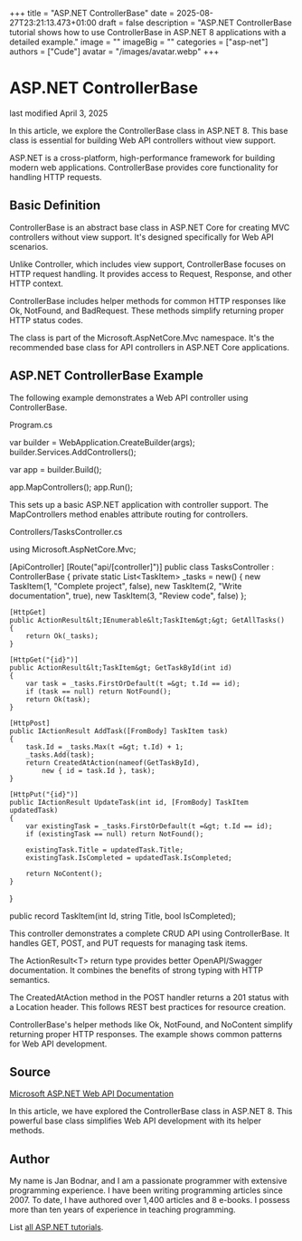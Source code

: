 +++
title = "ASP.NET ControllerBase"
date = 2025-08-27T23:21:13.473+01:00
draft = false
description = "ASP.NET ControllerBase tutorial shows how to use ControllerBase in ASP.NET 8 applications with a detailed example."
image = ""
imageBig = ""
categories = ["asp-net"]
authors = ["Cude"]
avatar = "/images/avatar.webp"
+++

# ASP.NET ControllerBase

last modified April 3, 2025

In this article, we explore the ControllerBase class in ASP.NET 8. This base
class is essential for building Web API controllers without view support.

ASP.NET is a cross-platform, high-performance framework for building modern web
applications. ControllerBase provides core functionality for handling HTTP requests.

## Basic Definition

ControllerBase is an abstract base class in ASP.NET Core for creating MVC
controllers without view support. It's designed specifically for Web API scenarios.

Unlike Controller, which includes view support, ControllerBase focuses on HTTP
request handling. It provides access to Request, Response, and other HTTP context.

ControllerBase includes helper methods for common HTTP responses like Ok, NotFound,
and BadRequest. These methods simplify returning proper HTTP status codes.

The class is part of the Microsoft.AspNetCore.Mvc namespace. It's the recommended
base class for API controllers in ASP.NET Core applications.

## ASP.NET ControllerBase Example

The following example demonstrates a Web API controller using ControllerBase.

Program.cs
  

var builder = WebApplication.CreateBuilder(args);
builder.Services.AddControllers();

var app = builder.Build();

app.MapControllers();
app.Run();

This sets up a basic ASP.NET application with controller support. The
MapControllers method enables attribute routing for controllers.

Controllers/TasksController.cs
  

using Microsoft.AspNetCore.Mvc;

[ApiController]
[Route("api/[controller]")]
public class TasksController : ControllerBase
{
    private static List&lt;TaskItem&gt; _tasks = new()
    {
        new TaskItem(1, "Complete project", false),
        new TaskItem(2, "Write documentation", true),
        new TaskItem(3, "Review code", false)
    };

    [HttpGet]
    public ActionResult&lt;IEnumerable&lt;TaskItem&gt;&gt; GetAllTasks()
    {
        return Ok(_tasks);
    }

    [HttpGet("{id}")]
    public ActionResult&lt;TaskItem&gt; GetTaskById(int id)
    {
        var task = _tasks.FirstOrDefault(t =&gt; t.Id == id);
        if (task == null) return NotFound();
        return Ok(task);
    }

    [HttpPost]
    public IActionResult AddTask([FromBody] TaskItem task)
    {
        task.Id = _tasks.Max(t =&gt; t.Id) + 1;
        _tasks.Add(task);
        return CreatedAtAction(nameof(GetTaskById), 
            new { id = task.Id }, task);
    }

    [HttpPut("{id}")]
    public IActionResult UpdateTask(int id, [FromBody] TaskItem updatedTask)
    {
        var existingTask = _tasks.FirstOrDefault(t =&gt; t.Id == id);
        if (existingTask == null) return NotFound();
        
        existingTask.Title = updatedTask.Title;
        existingTask.IsCompleted = updatedTask.IsCompleted;
        
        return NoContent();
    }
}

public record TaskItem(int Id, string Title, bool IsCompleted);

This controller demonstrates a complete CRUD API using ControllerBase. It handles
GET, POST, and PUT requests for managing task items.

The ActionResult&lt;T&gt; return type provides better OpenAPI/Swagger
documentation. It combines the benefits of strong typing with HTTP semantics.

The CreatedAtAction method in the POST handler returns a 201 status
with a Location header. This follows REST best practices for resource creation.

ControllerBase's helper methods like Ok, NotFound, and
NoContent simplify returning proper HTTP responses. The example shows
common patterns for Web API development.

## Source

[Microsoft ASP.NET Web API Documentation](https://learn.microsoft.com/en-us/aspnet/core/web-api/?view=aspnetcore-8.0)

In this article, we have explored the ControllerBase class in ASP.NET 8. This
powerful base class simplifies Web API development with its helper methods.

## Author

My name is Jan Bodnar, and I am a passionate programmer with extensive
programming experience. I have been writing programming articles since 2007.
To date, I have authored over 1,400 articles and 8 e-books. I possess more
than ten years of experience in teaching programming.

List [all ASP.NET tutorials](/all/#asp-net).